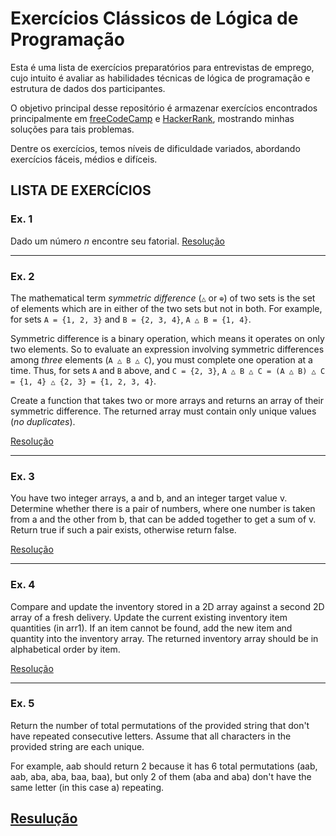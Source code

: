 # Exercícios Clássicos de Lógica de Programação

Esta é uma lista de exercícios preparatórios para entrevistas de emprego, cujo intuito é avaliar as habilidades técnicas de lógica de programação e estrutura de dados dos participantes. 

O objetivo principal desse repositório é armazenar exercícios encontrados principalmente em [freeCodeCamp](https://www.freecodecamp.org/learn/coding-interview-prep/) e [HackerRank](https://www.hackerrank.com/dashboard), mostrando minhas soluções para tais problemas.

Dentre os exercícios, temos níveis de dificuldade variados, abordando exercícios fáceis, médios e difíceis.

## LISTA DE EXERCÍCIOS

### Ex. 1

Dado um número *n* encontre seu fatorial. [Resolução](factorial.js)

---

### Ex. 2

The mathematical term *symmetric difference* (`△` or `⊕`) of two sets is the set of elements which are in either of the two sets but not in both. For example, for sets `A = {1, 2, 3}` and `B = {2, 3, 4}`, `A △ B = {1, 4}`.

Symmetric difference is a binary operation, which means it operates on only two elements. So to evaluate an expression involving symmetric differences among *three* elements (`A △ B △ C`), you must complete one operation at a time. Thus, for sets `A` and `B` above, and `C = {2, 3}`, `A △ B △ C = (A △ B) △ C = {1, 4} △ {2, 3} = {1, 2, 3, 4}`.

Create a function that takes two or more arrays and returns an array of their symmetric difference. The returned array must contain only unique values (*no duplicates*).

[Resolução](symmetricDifference.js)

---

### Ex. 3

You have two integer arrays, a and b, and an integer target value v. Determine whether there is a pair of numbers, where one number is taken from a and the other from b, that can be added together to get a sum of v. Return true if such a pair exists, otherwise return false.

[Resolução](sumOfTwo.js)

---

### Ex. 4

Compare and update the inventory stored in a 2D array against a second 2D array of a fresh delivery. Update the current existing inventory item quantities (in arr1). If an item cannot be found, add the new item and quantity into the inventory array. The returned inventory array should be in alphabetical order by item.

[Resolução](inventoryUpdate.js)

---

### Ex. 5
Return the number of total permutations of the provided string that don't have repeated consecutive letters. Assume that all characters in the provided string are each unique.

For example, aab should return 2 because it has 6 total permutations (aab, aab, aba, aba, baa, baa), but only 2 of them (aba and aba) don't have the same letter (in this case a) repeating.

[Resulução](noRepeatsPlease.js)
---